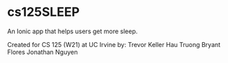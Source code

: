 # cs125SLEEP

An Ionic app that helps users get more sleep.

Created for CS 125 (W21) at UC Irvine by:
  Trevor Keller
  Hau Truong
  Bryant Flores
  Jonathan Nguyen
